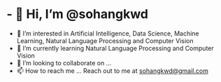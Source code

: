 # - 👋 Hi, I’m @sohangkwd
- 👀 I’m interested in Artificial Intelligence, Data Science, Machine Learning, Natural Language Processing and Computer Vision
- 🌱 I’m currently learning Natural Language Processing and Computer Vision
- 💞️ I’m looking to collaborate on ...
- 📫 How to reach me ... Reach out to  me at sohangkwd@gmail.com

<!---
sohangkwd/sohangkwd is a ✨ special ✨ repository because its `README.md` (this file) appears on your GitHub profile.
You can click the Preview link to take a look at your changes.
--->
